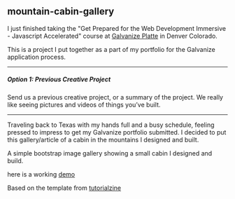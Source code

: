 ## mountain-cabin-gallery

I just finished taking the "Get Prepared for the Web Development Immersive - Javascript Accelerated" course at [Galvanize Platte](https://www.galvanize.com/denver-platte/campus "Galvanize Platte 1644 Platte St. Denver, Co. 80202") in Denver Colorado.

This is a project I put together as a part of my portfolio for the Galvanize application process.
___
##### Option 1: Previous Creative Project
Send us a previous creative project, or a summary of the project. We really like seeing pictures and videos of things you’ve built.
___
  Traveling back to Texas with my hands full and a busy schedule, feeling pressed to impress to get my Galvanize portfolio submitted. I decided to put this gallery/article of a cabin in the mountains I designed and built.


A simple bootstrap image gallery showing a small cabin I designed and build.


here is a working [demo](http://jmh-galvanize-portfolio-2.surge.sh/)

Based on the template from [ tutorialzine](https://tutorialzine.com/2017/02/freebie-4-bootstrap-galleries)
